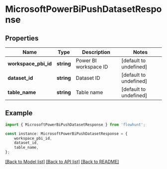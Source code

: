 # MicrosoftPowerBiPushDatasetResponse


## Properties

Name | Type | Description | Notes
------------ | ------------- | ------------- | -------------
**workspace_pbi_id** | **string** | Power BI workspace ID | [default to undefined]
**dataset_id** | **string** | Dataset ID | [default to undefined]
**table_name** | **string** | Table name | [default to undefined]

## Example

```typescript
import { MicrosoftPowerBiPushDatasetResponse } from 'flowhunt';

const instance: MicrosoftPowerBiPushDatasetResponse = {
    workspace_pbi_id,
    dataset_id,
    table_name,
};
```

[[Back to Model list]](../README.md#documentation-for-models) [[Back to API list]](../README.md#documentation-for-api-endpoints) [[Back to README]](../README.md)
